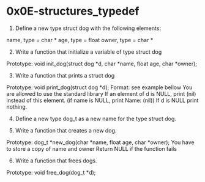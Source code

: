 # 0x0E-structures_typedef

1. Define a new type struct dog with the following elements:

name, type = char *
age, type = float
owner, type = char *

2. Write a function that initialize a variable of type struct dog

Prototype: void init_dog(struct dog *d, char *name, float age, char *owner);

3. Write a function that prints a struct dog

Prototype: void print_dog(struct dog *d);
Format: see example bellow
You are allowed to use the standard library
If an element of d is NULL, print (nil) instead of this element. (if name is NULL, print Name: (nil))
If d is NULL print nothing.

4. Define a new type dog_t as a new name for the type struct dog.

5. Write a function that creates a new dog.

Prototype: dog_t *new_dog(char *name, float age, char *owner);
You have to store a copy of name and owner
Return NULL if the function fails

6. Write a function that frees dogs.

Prototype: void free_dog(dog_t *d);
